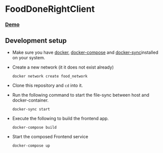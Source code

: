 # FoodDoneRightClient

### [Demo](https://user-images.githubusercontent.com/47470038/225223787-21abd046-e01c-40dd-ab14-b7410511b821.mov)

## Development setup

- Make sure you have [docker](https://docs.docker.com/engine/install/), [docker-compose](https://docs.docker.com/compose/install/) and [docker-sync](https://docker-sync.readthedocs.io/en/latest/getting-started/installation.html)installed on your system.

- Create a new network (it it does not exist already)
    ```
    docker network create food_network
    ```

- Clone this repository and `cd` into it.

- Run the following command to start the file-sync between host and docker-container.
    ```
    docker-sync start
    ```

- Execute the following to build the frontend app.
    ```
    docker-compose build
    ```
    
- Start the composed Frontend service
    ```
    docker-compose up
    ```
